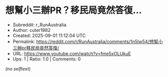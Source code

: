 # 想幫小三辦PR？移民局竟然答復...

- Subreddit: r_RunAustralia
- Author: cuter1982
- Created: 2025-09-01 11:12:04 UTC
- Permalink: https://reddit.com/r/RunAustralia/comments/1n5lw54/想幫小三辦pr移民局竟然答復/
- URL: https://www.youtube.com/watch?v=fme5xOLUkuE
- Ups: 1 | Ratio: 1.0 | Comments: 0

_(no selftext)_
